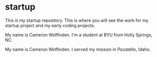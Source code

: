# startup
This is my startup repository. 
This is where you will see the work for my startup project and my early coding projects.

My name is Cameron Woffinden. I'm a student at BYU from Holly Springs, NC.

My name is Cameron Woffinden. I served my mission in Pocatello, Idaho.